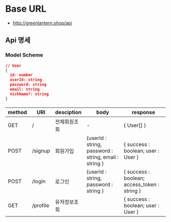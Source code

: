 # Base URL

- http://greenlantern.shop/api

## Api 명세

### Model Scheme

```json
// User
{
  id: number
  userId: string
  password: string
  email: string
  nickName?: string
}
```

####

| method | URI           | desciption   | body                                                                      | response   |
| ------ | ------------- | ------------ | ------------------------------------------------------------------------- | ---------- |
| GET    | /        | 전체회원조회 | -                                                                         | { User[] } |
| POST   | /signup | 회원가입     | {userId : string, password : string, email : string } | { success : boolean; user : User }   |
| POST   | /login | 로그인   | {userId : string, password : string } | { success : boolean; access_token : string }   |
| GET   | /profile | 유저정보조회   |  | { success : boolean; user : User }   |
